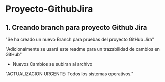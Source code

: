 # Proyecto-GithubJira

## 1. Creando branch para proyecto Github Jira

"Se ha creado un nuevo Branch para pruebas del proyecto GitHub Jira"

"Adicionalmente se usará este readme para un trazabilidad de cambios en GitHub"

- Nuevos Cambios se subiran al archivo 

"ACTUALIZACION URGENTE: Todos los sistemas operativos."

